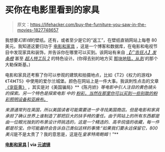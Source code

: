 # 买你在电影里看到的家具

> 原文：<https://lifehacker.com/buy-the-furniture-you-saw-in-the-movies-1827748657>

我想要*幻影线*的壁纸。还有，或者至少是它的“返工”，在壁纸直销网站上每卷 80 美元。我知道这要归功于 [电影和家具](https://filmandfurniture.com/) ，这是一个博客和数据库，在电影和电视节目中发现家具和装饰，并告诉你在哪里可以买到。该网站有来自 [*【广告狂人】*](https://filmandfurniture.com/film/mad-men/)[*发条橙*](https://filmandfurniture.com/film/a-clockwork-orange/) 甚至 [*超人特工队 2*](https://filmandfurniture.com/2018/07/step-inside-the-parrs-super-new-house-in-incredibles-2/) 的特色设计。(你得去别的地方买 [那块地毯，从*到*](https://www.therugseller.co.uk/blogwp/the-big-lebowski-rugs-4224) 的那个大勒保斯基。)



电影和家具还考察了你可以参观的建筑和拍摄地点，比如《T2》《权力的游戏》《T4》《T5》中使用的爱尔兰城堡。颜色在网站上是一件大事。我讽刺性点击的文章 [《宠臣黄》](https://filmandfurniture.com/2015/04/minion-yellow-pantones-first-colour-to-be-influenced-by-a-movie/) ，其实是对《美国骗局》**《陈月娇》*等电影中引人注目的黄色镜头的探索。另一个特色是探索电影 中的 [粉彩，当然在那里你可以买到一些别致的粉彩照明设备和亚麻布。](https://filmandfurniture.com/2017/04/pastel-colours-in-film-sets/)*

*来源通常列在英国，所以美国读者可能需要进一步寻找美国商店。但是电影和家具承担了确认世界上谁制造了那把巨大的扶手椅的重任。由于网站上的所有东西都是由一位眼光独到的布景设计师挑选的，这是一个精选的、高辛烷值的收藏，每一件都是珍宝。你可能最终会告诉自己类似这样的事情:“如果我们要永远保留它，800 美元*是不是太贵了？我的意思是，这是在*皇家特南鲍姆*！”**

**[电影和家具](https://filmandfurniture.com/) | via [元滤镜](https://www.metafilter.com/175445/Film-and-Furniture)**